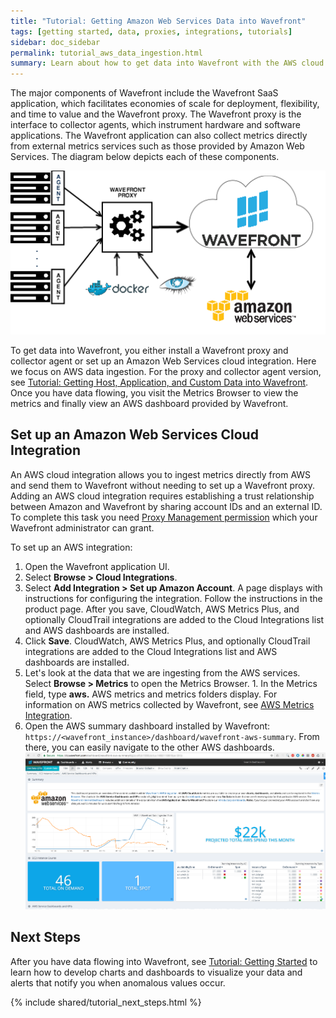 ```yaml
---
title: "Tutorial: Getting Amazon Web Services Data into Wavefront"
tags: [getting started, data, proxies, integrations, tutorials]
sidebar: doc_sidebar
permalink: tutorial_aws_data_ingestion.html
summary: Learn about how to get data into Wavefront with the AWS cloud integration.
---
```

The major components of Wavefront include the Wavefront SaaS application, which facilitates economies of scale for deployment, flexibility, and time to value and the Wavefront proxy. The Wavefront proxy is the interface to collector agents, which instrument hardware and software applications. The Wavefront application can also collect metrics directly from external metrics services such as those provided by Amazon Web Services. The diagram below depicts each of these components.

![Wavefront architecture](images/wavefront_architecture.png)

To get data into Wavefront, you either install a Wavefront proxy and collector agent or set up an Amazon Web Services cloud integration.  Here we focus on AWS data ingestion. For the proxy and collector agent version, see [Tutorial: Getting Host, Application, and Custom Data into Wavefront](tutorial_proxy_data_ingestion). Once you have data flowing, you visit the Metrics Browser to view the metrics and finally view an AWS dashboard provided by Wavefront.


## Set up an Amazon Web Services Cloud Integration
An AWS cloud integration allows you to ingest metrics directly from AWS and send them to Wavefront without needing to set up a Wavefront proxy.  Adding an AWS cloud integration requires establishing a trust relationship between Amazon and Wavefront by sharing account IDs and an external ID. To complete this task you need [Proxy Management permission](permissions_overview) which your Wavefront administrator can grant.


To set up an AWS integration:
 
 1. Open the Wavefront application UI.
 1. Select **Browse > Cloud Integrations**.
 1. Select **Add Integration > Set up Amazon Account**.  A page displays with instructions for configuring the integration. Follow the instructions in the product page. After you save, CloudWatch, AWS Metrics Plus, and optionally CloudTrail integrations are added to the Cloud Integrations list and AWS dashboards are installed.
  1. Click **Save**. CloudWatch, AWS Metrics Plus, and optionally CloudTrail integrations are added to the Cloud Integrations list and AWS dashboards are installed.
  1. Let's look at the data that we are ingesting from the AWS services. Select **Browse > Metrics** to open the Metrics Browser.
    1. In the Metrics field, type **aws.** AWS metrics and metrics folders display. For information on AWS metrics collected by Wavefront, see [AWS Metrics Integration](integrations_aws_metrics).
  1. Open the AWS summary dashboard installed by Wavefront: `https://<wavefront_instance>/dashboard/wavefront-aws-summary`. From there, you can easily navigate to the other AWS dashboards.
  ![db_aws_summary](images/db_aws_summary.png)

## Next Steps

  After you have data flowing into Wavefront, see [Tutorial: Getting Started](tutorial_getting_started) to learn how to
  develop charts and dashboards to visualize your data and alerts that notify you when anomalous values occur.

{% include shared/tutorial_next_steps.html %}

